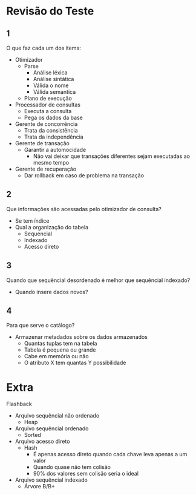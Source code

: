 # Revisão do Teste

## 1
O que faz cada um dos items:  

* Otimizador  
    * Parse
        * Análise léxica
        * Análise sintática
        * Válida o nome
        * Válida semantica
    * Plano de execução  
* Processador de consultas
    * Executa a consulta
    * Pega os dados da base
* Gerente de concorrência
    * Trata da consistência
    * Trata da independência
* Gerente de transação
    * Garantir a automocidade
        * Não vai deixar que transações diferentes sejam executadas ao mesmo tempo
* Gerente de recuperação
    * Dar rollback em caso de problema na transação

## 2
Que informações são acessadas pelo otimizador de consulta?

* Se tem índice  
* Qual a organização do tabela
    * Sequencial
    * Indexado
    * Acesso direto

## 3
Quando que sequêncial desordenado é melhor que sequêncial indexado?  

* Quando insere dados novos?

## 4
Para que serve o catálogo?

* Armazenar metadados sobre os dados armazenados
    * Quantas tuplas tem na tabela
    * Tabela é pequena ou grande
    * Cabe em memória ou não
    * O atributo X tem quantas Y possibilidade

# Extra
Flashback

* Arquivo sequêncial não ordenado
    * Heap
* Arquivo sequêncial ordenado
    * Sorted
* Arquivo acesso direto
    * Hash
        * É apenas acesso direto quando cada chave leva apenas a um valor
        * Quando quase não tem colisão
        * 90% dos valores sem colisão seria o ideal
* Arquivo sequêncial indexado
    * Árvore B/B+

